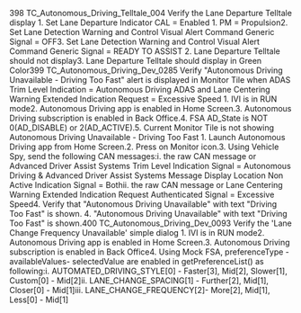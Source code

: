 398 TC_Autonomous_Driving_Telltale_004 Verify the Lane Departure Telltale display 1. Set Lane Departure Indicator CAL = Enabled 1. PM = Propulsion2. Set Lane Detection Warning and Control Visual Alert Command Generic Signal = OFF3. Set Lane Detection Warning and Control Visual Alert Command Generic Signal = READY TO ASSIST 2. Lane Departure Telltale should not display3. Lane Departure Telltale should display in Green Color399 TC_Autonomous_Driving_Dev_0285 Verify "Autonomous Driving Unavailable - Driving Too Fast" alert is displayed in Monitor Tile when ADAS Trim Level Indication = Autonomous Driving ADAS and Lane Centering Warning Extended Indication Request = Excessive Speed 1. IVI is in RUN mode2. Autonomous Driving app is enabled in Home Screen.3. Autonomous Driving subscription is enabled in Back Office.4. FSA AD_State is NOT 0(AD_DISABLE) or 2(AD_ACTIVE).5. Current Monitor Tile is not showing Autonomous Driving Unavailable - Driving Too Fast 1. Launch Autonomous Driving app from Home Screen.2. Press on Monitor icon.3. Using Vehicle Spy, send the following CAN messages:i. the raw CAN message or Advanced Driver Assist Systems Trim Level Indication Signal = Autonomous Driving & Advanced Driver Assist Systems Message Display Location Non Active Indication Signal = Bothii. the raw CAN message or Lane Centering Warning Extended Indication Request Authenticated Signal = Excessive Speed4. Verify that "Autonomous Driving Unavailable" with text "Driving Too Fast" is shown. 4. "Autonomous Driving Unavailable" with text "Driving Too Fast" is shown.400 TC_Autonomous_Driving_Dev_0093 Verify the 'Lane Change Frequency Unavailable' simple dialog 1. IVI is in RUN mode2. Autonomous Driving app is enabled in Home Screen.3. Autonomous Driving subscription is enabled in Back Office4. Using Mock FSA, preferenceType - availableValues- selectedValue are enabled in getPreferenceList() as following:i. AUTOMATED_DRIVING_STYLE[0] - Faster[3], Mid[2], Slower[1], Custom[0] - Mid[2]ii. LANE_CHANGE_SPACING[1] - Further[2], Mid[1], Closer[0] - Mid[1]iii. LANE_CHANGE_FREQUENCY[2]- More[2], Mid[1], Less[0] - Mid[1]